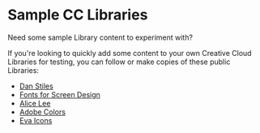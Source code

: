 # Sample CC Libraries

Need some sample Library content to experiment with?

If you're looking to quickly add some content to your own Creative Cloud Libraries for testing, you can follow or make copies of these public Libraries:

- [Dan Stiles](https://assets.adobe.com/public/a3f9dbc4-cdc0-40dc-65ea-23f8b7e95ac6#)
- [Fonts for Screen Design](https://assets.adobe.com/public/b623f987-ea2b-418b-7746-e5dc31b6596d)
- [Alice Lee](https://assets.adobe.com/public/4f8c52b5-fd77-429b-640f-561618adde81)
- [Adobe Colors](https://assets.adobe.com/public/06cb8dc3-921f-4be6-64fa-f04de9b0a752)
- [Eva Icons](https://assets.adobe.com/public/ec584d24-ba5d-4f1b-5eaf-918ecde6c5cf)
